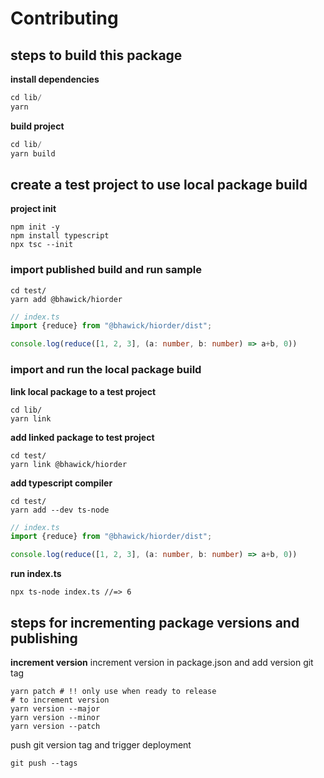 # Contributing

## steps to build this package

__install dependencies__
```ts
cd lib/
yarn
```

__build project__
```ts
cd lib/
yarn build
```

## create a test project to use local package build

__project init__
```
npm init -y
npm install typescript
npx tsc --init
```

### import published build and run sample

```
cd test/
yarn add @bhawick/hiorder
```

```ts
// index.ts
import {reduce} from "@bhawick/hiorder/dist";

console.log(reduce([1, 2, 3], (a: number, b: number) => a+b, 0))
```

### import and run the local package build

__link local package to a test project__
```
cd lib/
yarn link
```
__add linked package to test project__
```
cd test/
yarn link @bhawick/hiorder
```

__add typescript compiler__
```
cd test/
yarn add --dev ts-node
```
```ts
// index.ts
import {reduce} from "@bhawick/hiorder/dist";

console.log(reduce([1, 2, 3], (a: number, b: number) => a+b, 0))
```

__run index.ts__
```
npx ts-node index.ts //=> 6
```

## steps for incrementing package versions and publishing

__increment version__
increment version in package.json and add version git tag
```
yarn patch # !! only use when ready to release
# to increment version
yarn version --major
yarn version --minor
yarn version --patch
```

push git version tag and trigger deployment
```
git push --tags
```

